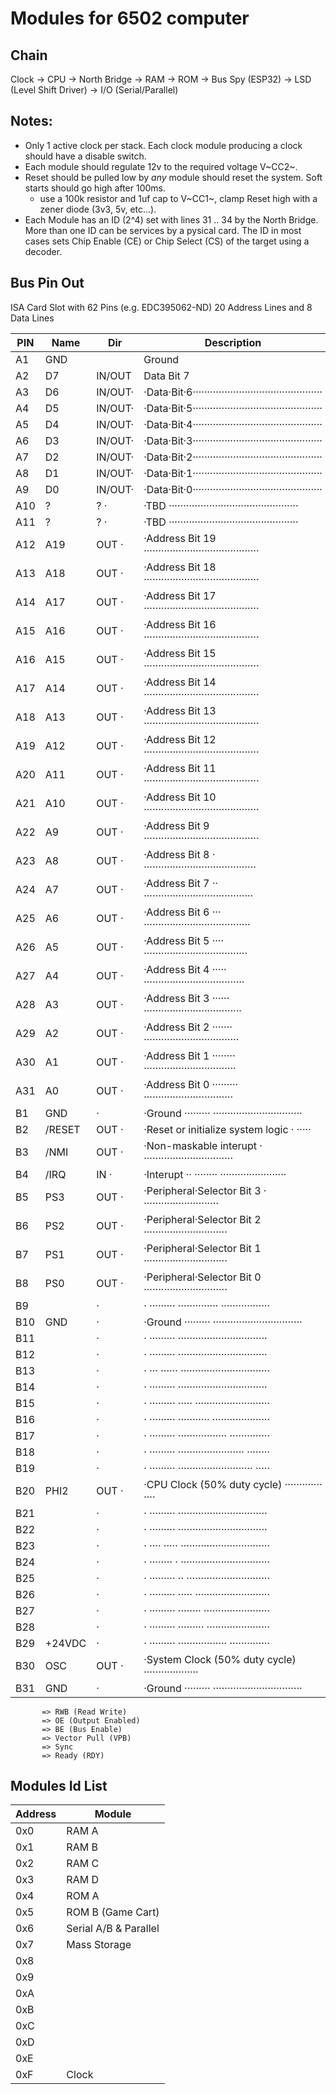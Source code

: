 # Modules for 6502 computer #

## Chain ##

Clock -> CPU -> North Bridge -> RAM -> ROM -> Bus Spy (ESP32) -> LSD (Level Shift Driver) -> I/O (Serial/Parallel)

## Notes: ##

  - Only 1 active clock per stack. Each clock module producing a clock should have a disable switch.
  - Each module should regulate 12v to the required voltage V~CC2~.
  - Reset should be pulled low by _any_ module should reset the system. Soft starts should go high after 100ms.
    - use a 100k resistor and 1uf cap to V~CC1~, clamp Reset high with a zener diode (3v3, 5v, etc...).
  - Each Module has an ID (2^4) set with lines 31 .. 34 by the North Bridge. More than one ID can be services by a
    pysical card. The ID in most cases sets Chip Enable (CE) or Chip Select (CS) of the target using a decoder.


## Bus Pin Out ##

ISA Card Slot with 62 Pins (e.g. EDC395062-ND) 20 Address Lines and 8 Data Lines


| PIN  |  Name  |  Dir   |  Description                                           |
| ---- | ------ | -----  | ------------------------------------------------------ |
|  A1  | GND    |        | Ground                                                 |
|  A2  | D7     | IN/OUT | Data Bit 7                                             |
|  A3  | D6     | IN/OUT·|·Data·Bit·6·············································|
|  A4  | D5     | IN/OUT·|·Data·Bit·5·············································|
|  A5  | D4     | IN/OUT·|·Data·Bit·4·············································|
|  A6  | D3     | IN/OUT·|·Data·Bit·3·············································|
|  A7  | D2     | IN/OUT·|·Data·Bit·2·············································|
|  A8  | D1     | IN/OUT·|·Data·Bit·1·············································|
|  A9  | D0     | IN/OUT·|·Data·Bit·0·············································|
|  A10 | ?      | ?     ·|·TBD       ·············································|
|  A11 | ?      | ?     ·|·TBD       ·············································|
|  A12 | A19    | OUT   ·|·Address Bit 19 ········································|
|  A13 | A18    | OUT   ·|·Address Bit 18 ········································|
|  A14 | A17    | OUT   ·|·Address Bit 17 ········································|
|  A15 | A16    | OUT   ·|·Address Bit 16 ········································|
|  A16 | A15    | OUT   ·|·Address Bit 15 ········································|
|  A17 | A14    | OUT   ·|·Address Bit 14 ········································|
|  A18 | A13    | OUT   ·|·Address Bit 13 ········································|
|  A19 | A12    | OUT   ·|·Address Bit 12 ········································|
|  A20 | A11    | OUT   ·|·Address Bit 11 ········································|
|  A21 | A10    | OUT   ·|·Address Bit 10 ········································|
|  A22 | A9     | OUT   ·|·Address Bit 9  ········································|
|  A23 | A8     | OUT   ·|·Address Bit 8 · ·······································|
|  A24 | A7     | OUT   ·|·Address Bit 7 ·· ······································|
|  A25 | A6     | OUT   ·|·Address Bit 6 ··· ·····································|
|  A26 | A5     | OUT   ·|·Address Bit 5 ···· ····································|
|  A27 | A4     | OUT   ·|·Address Bit 4 ····· ···································|
|  A28 | A3     | OUT   ·|·Address Bit 3 ······ ··································|
|  A29 | A2     | OUT   ·|·Address Bit 2 ······· ·································|
|  A30 | A1     | OUT   ·|·Address Bit 1 ········ ································|
|  A31 | A0     | OUT   ·|·Address Bit 0 ········· ·······························|
|  B1  | GND    |       ·|·Ground        ········· ·······························|
|  B2  | /RESET | OUT   ·|·Reset or initialize system logic                · ·····|
|  B3  | /NMI   | OUT   ·|·Non-maskable interupt · ·······························|
|  B4  | /IRQ   | IN    ·|·Interupt       ·· ········      ·······················|
|  B5  | PS3    | OUT   ·|·Peripheral·Selector Bit 3  · ··························|
|  B6  | PS2    | OUT   ·|·Peripheral·Selector Bit 2 ·····························|
|  B7  | PS1    | OUT   ·|·Peripheral·Selector Bit 1 ·····························|
|  B8  | PS0    | OUT   ·|·Peripheral·Selector Bit 0 ·····························|
|  B9  |        |       ·|·        ········· ··············      ·················|
|  B10 | GND    |       ·|·Ground        ········· ·······························|
|  B11 |        |       ·|      ·        ········· ·······························|
|  B12 |        |       ·|·              ········· ·······························|
|  B13 |        |       ·|·        ···      ······ ·······························|
|  B14 |        |       ·|·        ·········       ·······························|
|  B15 |        |       ·|·        ········· ·····      ··························|
|  B16 |        |       ·|·        ········· ···········      ····················|
|  B17 |        |       ·|·        ········· ·················      ··············|
|  B18 |        |       ·|·        ········· ·······················      ········|
|  B19 |        |       ·|·        ········· ··························      ·····|
|  B20 | PHI2   | OUT   ·|·CPU Clock    (50% duty cycle) ·············        ····|
|  B21 |        |       ·|·              ········· ·······························|
|  B22 |        |       ·|·              ········· ·······························|
|  B23 |        |       ·|·        ····      ····· ·······························|
|  B24 |        |       ·|·        ········      · ·······························|
|  B25 |        |       ·|·        ········· ··      ·····························|
|  B26 |        |       ·|·        ········· ·····      ··························|
|  B27 |        |       ·|·        ········· ········      ·······················|
|  B28 |        |       ·|·        ········· ·········      ······················|
|  B29 | +24VDC |       ·|·        ········· ·················      ··············|
|  B30 | OSC    | OUT   ·|·System Clock (50% duty cycle)       ···················|
|  B31 | GND    |       ·|·Ground        ········· ·······························|


```
       => RWB (Read Write)
       => OE (Output Enabled)
       => BE (Bus Enable)
       => Vector Pull (VPB)
       => Sync
       => Ready (RDY)
```


## Modules Id List ##

| Address | Module                     |
| ------- | -------------------------- |
| 0x0     | RAM A                      |
| 0x1     | RAM B                      |
| 0x2     | RAM C                      |
| 0x3     | RAM D                      |
| 0x4     | ROM A                      |
| 0x5     | ROM B (Game Cart)          |
| 0x6     | Serial A/B & Parallel      |
| 0x7     | Mass Storage               |
| 0x8     |                            |
| 0x9     |                            |
| 0xA     |                            |
| 0xB     |                            |
| 0xC     |                            |
| 0xD     |                            |
| 0xE     |                            |
| 0xF     | Clock                      |



